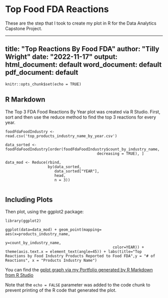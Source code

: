 # Top Food FDA Reactions
These are the step that I took to create my plot in R for the Data Analytics Capstone Project.

---
title: "Top Reactions By Food FDA"
author: "Tilly Wright"
date: "2022-11-17"
output:
  html_document: default
  word_document: default
  pdf_document: default
---

```{r setup, include=FALSE}
knitr::opts_chunk$set(echo = TRUE)
```

## R Markdown

The Top 3 FDA Food Reactions By Year plot was created via R Studio. First, sort and then use the reduce method to find the top 3 reactions for every year.


```{r plotting}
foodFdaFoodIndustry <- read.csv('top_products_industry_name_by_year.csv')

data_sorted <- foodFdaFoodIndustry[order(foodFdaFoodIndustry$count_by_industry_name,
                                         decreasing = TRUE), ]

data_mod <- Reduce(rbind,
                   by(data_sorted,
                      data_sorted["YEAR"],
                      head,
                      n = 3))


```

## Including Plots

Then plot, using the ggplot2 package:

```{r ggplot2, echo=FALSE}
library(ggplot2)

ggplot(data=data_mod) + geom_point(mapping= aes(x=products_industry_name,
                                                y=count_by_industry_name,
                                                color=YEAR)) + theme(axis.text.x = element_text(angle=45)) + labs(title="Top Reactions by Food Industry Products Reported to Food FDA",y = "# of Reactions", x = "Products Industry Name")

```
You can find the [gplot graph via my Portfolio generated by R Markdown from R Studio](https://tillywright.com/images/top_reactions_by_food_fda_rmarkdown.html)

Note that the `echo = FALSE` parameter was added to the code chunk to prevent printing of the R code that generated the plot.
